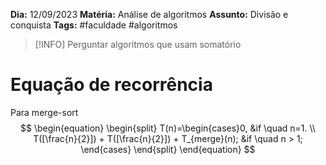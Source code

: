 **Dia:** 12/09/2023 
**Matéria:** Análise de algoritmos
**Assunto:** Divisão e conquista
**Tags:** #faculdade #algoritmos 


> [!INFO]
> Perguntar algoritmos que usam somatório

# Equação de recorrência
Para merge-sort
$$
\begin{equation}
\begin{split}
	T(n)=\begin{cases}0, &if \quad n=1. \\ T([\frac{n}{2}]) + T([\frac{n}{2}]) + T_{merge}(n); &if \quad n > 1;
	\end{cases}
\end{split}
\end{equation}
$$